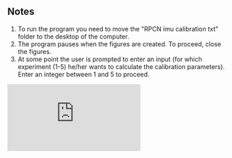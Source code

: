 ## Notes
1. To run the program you need to move the "RPCN imu calibration txt" folder to the desktop of the computer.
2. The program pauses when the figures are created. To proceed, close the figures.
3. At some point the user is prompted to enter an input (for which experiment (1-5) he/her wants to calculate the calibration parameters). 
Enter an integer between 1 and 5 to proceed.

<embed src="https://raw.githubusercontent.com/Manouselis/robot-perception-cognition-navigation/main/Individual%20Assignment%20(Calibration%20of%20Parameters)/RPCN_Individual_Calibration_Parameters.pdf" type="application/pdf">


